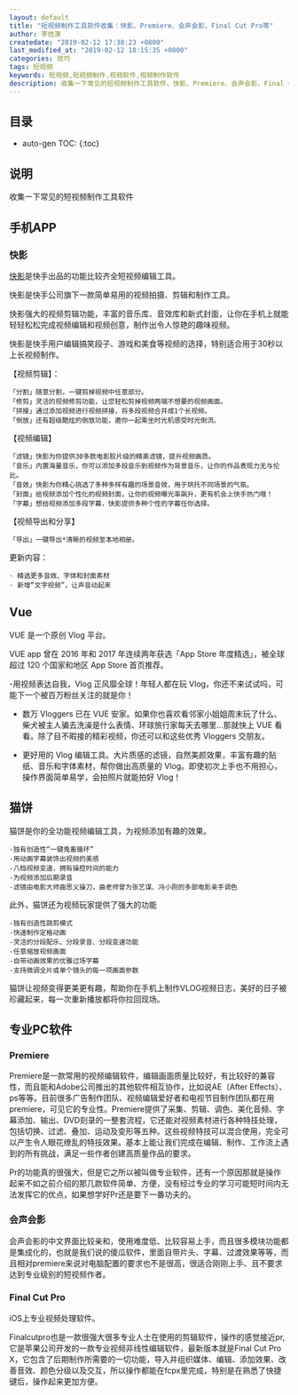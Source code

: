 ```yaml
---
layout: default
title: "短视频制作工具软件收集：快影、Premiere、会声会影、Final Cut Pro等"
author: 李佶澳
createdate: "2019-02-12 17:38:23 +0800"
last_modified_at: "2019-02-12 18:15:35 +0800"
categories: 技巧
tags: 短视频
keywords: 短视频,短视频制作,视频软件,视频制作软件
description: 收集一下常见的短视频制作工具软件，快影、Premiere、会声会影、Final Cut Pro等
---
```


## 目录
* auto-gen TOC:
{:toc}

## 说明

收集一下常见的短视频制作工具软件

## 手机APP

### 快影

[快影](https://www.kuaishou.com/kuaiying)是快手出品的功能比较齐全短视频编辑工具。

快影是快手公司旗下一款简单易用的视频拍摄、剪辑和制作工具。

快影强大的视频剪辑功能，丰富的音乐库、音效库和新式封面，让你在手机上就能轻轻松松完成视频编辑和视频创意，制作出令人惊艳的趣味视频。

快影是快手用户编辑搞笑段子、游戏和美食等视频的选择，特别适合用于30秒以上长视频制作。

【视频剪辑】：

	「分割」随意分割，一键剪掉视频中任意部分。
	「修剪」灵活的视频修剪功能，让您轻松剪掉视频两端不想要的视频画面。
	「拼接」通过添加视频进行视频拼接，将多段视频合并成1个长视频。
	「倒放」还有超级酷炫的倒放功能，邀你一起乘坐时光机感受时光倒流。

【视频编辑】

	「滤镜」快影为你提供30多款电影胶片级的精美滤镜，提升视频画质。
	「音乐」内置海量音乐，你可以添加多段音乐到视频作为背景音乐，让你的作品表现力无与伦比。
	「音效」快影为你精心挑选了多种多样有趣的场景音效，用于烘托不同场景的气氛。
	「封面」给视频添加个性化的视频封面，让你的视频曝光率飙升，更有机会上快手热门哦！
	「字幕」想给视频添加多段字幕，快影提供多种个性的字幕任你选择。

【视频导出和分享】

	「导出」一键导出*清晰的视频至本地相册。

更新内容：

	· 精选更多音效、字体和封面素材
	· 新增“文字视频”，让声音动起来

## Vue

VUE 是一个原创 Vlog 平台。

VUE app 曾在 2016 年和 2017 年连续两年获选「App Store 年度精选」，被全球超过 120 个国家和地区 App Store 首页推荐。

-用视频表达自我，Vlog 正风靡全球！年轻人都在玩 Vlog，你还不来试试吗，可能下一个被百万粉丝关注的就是你！

- 数万 Vloggers 已在 VUE 安家。如果你也喜欢看邻家小姐姐周末玩了什么、柴犬被主人骗去洗澡是什么表情、环球旅行家每天去哪里…那就快上 VUE 看看。除了目不暇接的精彩视频，你还可以和这些优秀 Vloggers 交朋友。

- 更好用的 Vlog 编辑工具。大片质感的滤镜，自然美颜效果，丰富有趣的贴纸、音乐和字体素材，帮你做出高质量的 Vlog。即使初次上手也不用担心，操作界面简单易学，会拍照片就能拍好 Vlog！

## 猫饼

猫饼是你的全功能视频编辑工具，为视频添加有趣的效果。

	-独有创造性“一键鬼畜循环”
	-用动画字幕装饰出视频的美感
	-八档视频变速，拥有操控时间的能力
	-为视频添加后期录音
	-滤镜由电影大师曲思义操刀，曲老师曾为张艺谋、冯小刚的多部电影亲手调色

此外，猫饼还为视频玩家提供了强大的功能

	-独有创造性跳剪模式
	-快速制作定格动画
	-灵活的分段配乐、分段录音、分段变速功能
	-任意缩放视频画面
	-自带动画效果的优雅过场字幕
	-支持微调全片或单个镜头的每一项画面参数

猫饼让视频变得更美更有趣，帮助你在手机上制作VLOG视频日志，美好的日子被珍藏起来，每一次重新播放都将你拉回现场。

## 专业PC软件

### Premiere

Premiere是一款常用的视频编辑软件，编辑画面质量比较好，有比较好的兼容性，而且能和Adobe公司推出的其他软件相互协作，比如说AE（After Effects）、ps等等。目前很多广告制作团队、视频编辑爱好者和电视节目制作团队都在用premiere，可见它的专业性。Premiere提供了采集、剪辑、调色、美化音频、字幕添加、输出、DVD刻录的一整套流程，它还能对视频素材进行各种特技处理，包括切换、过滤、叠加、运动及变形等五种。这些视频特技可以混合使用，完全可以产生令人眼花缭乱的特技效果。基本上能让我们完成在编辑、制作、工作流上遇到的所有挑战，满足一些作者创建高质量作品的要求。

Pr的功能真的很强大，但是它之所以被叫做专业软件，还有一个原因那就是操作起来不如之前介绍的那几款软件简单、方便，没有经过专业的学习可能短时间内无法发挥它的优点，如果想学好Pr还是要下一番功夫的。

### 会声会影

会声会影的中文界面比较亲和，使用难度低、比较容易上手，而且很多模块功能都是集成化的，也就是我们说的傻瓜软件，里面自带片头、字幕、过渡效果等等，而且相对premiere来说对电脑配置的要求也不是很高，很适合刚刚上手、且不要求达到专业级别的短视频作者。

### Final Cut Pro

iOS上专业视频处理软件。

Finalcutpro也是一款很强大很多专业人士在使用的剪辑软件，操作的感觉接近pr,它是苹果公司开发的一款专业视频非线性编辑软件，最新版本就是Final Cut Pro X，它包含了后期制作所需要的一切功能，导入并组织媒体、编辑、添加效果、改善音效、颜色分级以及交互，所以操作都能在fcpx里完成，特别是在熟悉了快捷键后，操作起来更加方便。
